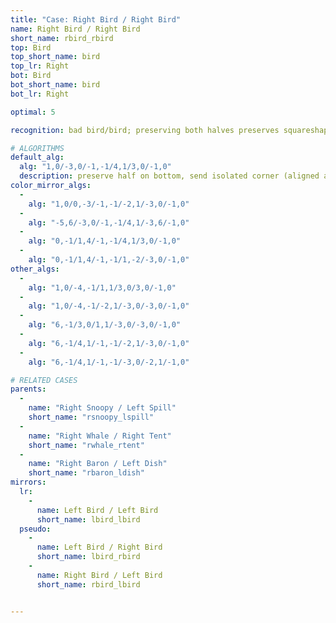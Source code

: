 ```yaml
---
title: "Case: Right Bird / Right Bird"
name: Right Bird / Right Bird
short_name: rbird_rbird
top: Bird
top_short_name: bird
top_lr: Right
bot: Bird
bot_short_name: bird
bot_lr: Right

optimal: 5

recognition: bad bird/bird; preserving both halves preserves squareshape

# ALGORITHMS
default_alg:
  alg: "1,0/-3,0/-1,-1/4,1/3,0/-1,0"
  description: preserve half on bottom, send isolated corner (aligned away from slice) to form snoopy/spill
color_mirror_algs:
  -
    alg: "1,0/0,-3/-1,-1/-2,1/-3,0/-1,0"
  -
    alg: "-5,6/-3,0/-1,-1/4,1/-3,6/-1,0"
  -
    alg: "0,-1/1,4/-1,-1/4,1/3,0/-1,0"
  -
    alg: "0,-1/1,4/-1,-1/1,-2/-3,0/-1,0"
other_algs:
  -
    alg: "1,0/-4,-1/1,1/3,0/3,0/-1,0"
  -
    alg: "1,0/-4,-1/-2,1/-3,0/-3,0/-1,0"
  -
    alg: "6,-1/3,0/1,1/-3,0/-3,0/-1,0"
  -
    alg: "6,-1/4,1/-1,-1/-2,1/-3,0/-1,0"
  -
    alg: "6,-1/4,1/-1,-1/-3,0/-2,1/-1,0"

# RELATED CASES
parents:
  -
    name: "Right Snoopy / Left Spill"
    short_name: "rsnoopy_lspill"
  -
    name: "Right Whale / Right Tent"
    short_name: "rwhale_rtent"
  -
    name: "Right Baron / Left Dish"
    short_name: "rbaron_ldish"
mirrors:
  lr:
    -
      name: Left Bird / Left Bird
      short_name: lbird_lbird
  pseudo:
    -
      name: Left Bird / Right Bird
      short_name: lbird_rbird
    -
      name: Right Bird / Left Bird
      short_name: rbird_lbird


---
```


